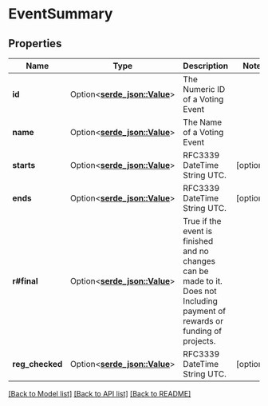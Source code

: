 # EventSummary

## Properties

Name | Type | Description | Notes
------------ | ------------- | ------------- | -------------
**id** | Option<[**serde_json::Value**](.md)> | The Numeric ID of a Voting Event | 
**name** | Option<[**serde_json::Value**](.md)> | The Name of a Voting Event | 
**starts** | Option<[**serde_json::Value**](.md)> | RFC3339 DateTime String UTC. | [optional]
**ends** | Option<[**serde_json::Value**](.md)> | RFC3339 DateTime String UTC. | [optional]
**r#final** | Option<[**serde_json::Value**](.md)> | True if the event is finished and no changes can be made to it.<br>Does not Including payment of rewards or funding of projects. | 
**reg_checked** | Option<[**serde_json::Value**](.md)> | RFC3339 DateTime String UTC. | [optional]

[[Back to Model list]](../README.md#documentation-for-models) [[Back to API list]](../README.md#documentation-for-api-endpoints) [[Back to README]](../README.md)


